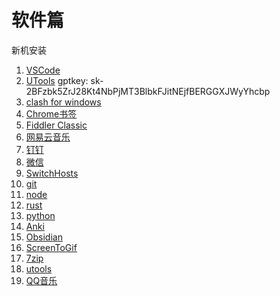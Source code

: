# 软件篇

新机安装

1. [VSCode](https://code.visualstudio.com/download)
2. [UTools](https://www.u.tools/)             gptkey: 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
3. [clash for windows](../resources/clash.7z)
4. [Chrome书签](../../collections/bookmarks_2023_7_27.html)
5. [Fiddler Classic](../resources/FiddlerSetup.exe)
6. [网易云音乐](https://music.163.com/#/download)
7. [钉钉](https://page.dingtalk.com/wow/z/dingtalk/simple/ddhomedownload#/)
8. [微信](https://pc.weixin.qq.com/)
9. [SwitchHosts](https://github.com/oldj/SwitchHosts/releases)
10. [git](https://git-scm.com/downloads)
11. [node](https://nodejs.org/en)
12. [rust](https://www.rust-lang.org/tools/install)
13. [python](https://www.python.org/downloads/)
14. [Anki](https://apps.ankiweb.net/)
15. [Obsidian](https://obsidian.md/download)
16. [ScreenToGif](https://github.com/NickeManarin/ScreenToGif/releases)    
17. [7zip](https://www.7-zip.org/download.html)
18. [utools](https://www.u.tools/)
19. [QQ音乐](https://y.qq.com/download/index.html)
